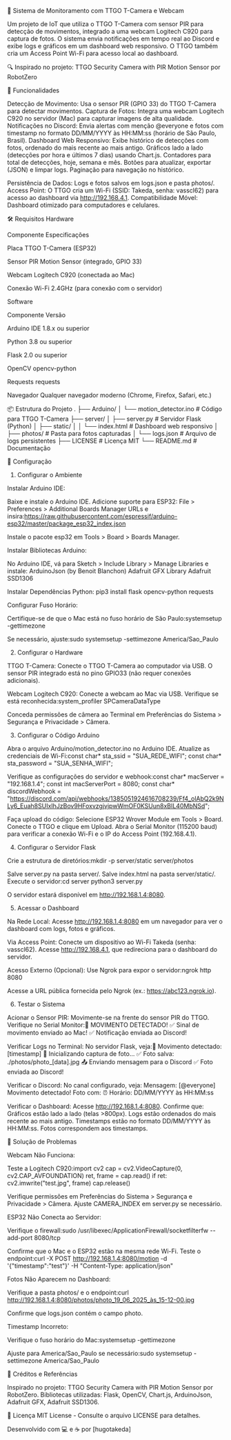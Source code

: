 🚨 Sistema de Monitoramento com TTGO T-Camera e Webcam

Um projeto de IoT que utiliza o TTGO T-Camera com sensor PIR para detecção de movimentos, integrado a uma webcam Logitech C920 para captura de fotos. O sistema envia notificações em tempo real ao Discord e exibe logs e gráficos em um dashboard web responsivo. O TTGO também cria um Access Point Wi-Fi para acesso local ao dashboard.

🔍 Inspirado no projeto: TTGO Security Camera with PIR Motion Sensor por RobotZero


🌟 Funcionalidades

Detecção de Movimento: Usa o sensor PIR (GPIO 33) do TTGO T-Camera para detectar movimentos.
Captura de Fotos: Integra uma webcam Logitech C920 no servidor (Mac) para capturar imagens de alta qualidade.
Notificações no Discord: Envia alertas com menção @everyone e fotos com timestamp no formato DD/MM/YYYY às HH:MM:ss (horário de São Paulo, Brasil).
Dashboard Web Responsivo:
Exibe histórico de detecções com fotos, ordenado do mais recente ao mais antigo.
Gráficos lado a lado (detecções por hora e últimos 7 dias) usando Chart.js.
Contadores para total de detecções, hoje, semana e mês.
Botões para atualizar, exportar (JSON) e limpar logs.
Paginação para navegação no histórico.


Persistência de Dados: Logs e fotos salvos em logs.json e pasta photos/.
Access Point: O TTGO cria um Wi-Fi (SSID: Takeda, senha: vasscl62) para acesso ao dashboard via http://192.168.4.1.
Compatibilidade Móvel: Dashboard otimizado para computadores e celulares.

🛠 Requisitos
Hardware



Componente
Especificações



Placa
TTGO T-Camera (ESP32)


Sensor
PIR Motion Sensor (integrado, GPIO 33)


Webcam
Logitech C920 (conectada ao Mac)


Conexão
Wi-Fi 2.4GHz (para conexão com o servidor)


Software



Componente
Versão



Arduino IDE
1.8.x ou superior


Python
3.8 ou superior


Flask
2.0 ou superior


OpenCV
opencv-python


Requests
requests


Navegador
Qualquer navegador moderno (Chrome, Firefox, Safari, etc.)


📦 Estrutura do Projeto
.
├── Arduino/
│   └── motion_detector.ino    # Código para TTGO T-Camera
├── server/
│   ├── server.py             # Servidor Flask (Python)
│   ├── static/
│   │   └── index.html        # Dashboard web responsivo
│   ├── photos/               # Pasta para fotos capturadas
│   └── logs.json             # Arquivo de logs persistentes
├── LICENSE                   # Licença MIT
└── README.md                 # Documentação

🚀 Configuração
1. Configurar o Ambiente

Instalar Arduino IDE:

Baixe e instale o Arduino IDE.
Adicione suporte para ESP32: File > Preferences > Additional Boards Manager URLs e insira:https://raw.githubusercontent.com/espressif/arduino-esp32/master/package_esp32_index.json


Instale o pacote esp32 em Tools > Board > Boards Manager.


Instalar Bibliotecas Arduino:

No Arduino IDE, vá para Sketch > Include Library > Manage Libraries e instale:
ArduinoJson (by Benoit Blanchon)
Adafruit GFX Library
Adafruit SSD1306




Instalar Dependências Python:
pip3 install flask opencv-python requests


Configurar Fuso Horário:

Certifique-se de que o Mac está no fuso horário de São Paulo:systemsetup -gettimezone


Se necessário, ajuste:sudo systemsetup -settimezone America/Sao_Paulo







2. Configurar o Hardware

TTGO T-Camera:
Conecte o TTGO T-Camera ao computador via USB.
O sensor PIR integrado está no pino GPIO33 (não requer conexões adicionais).


Webcam Logitech C920:
Conecte a webcam ao Mac via USB.
Verifique se está reconhecida:system_profiler SPCameraDataType


Conceda permissões de câmera ao Terminal em Preferências do Sistema > Segurança e Privacidade > Câmera.



3. Configurar o Código Arduino

Abra o arquivo Arduino/motion_detector.ino no Arduino IDE.
Atualize as credenciais de Wi-Fi:const char* sta_ssid = "SUA_REDE_WIFI";
const char* sta_password = "SUA_SENHA_WIFI";


Verifique as configurações do servidor e webhook:const char* macServer = "192.168.1.4";
const int macServerPort = 8080;
const char* discordWebhook = "https://discord.com/api/webhooks/1385051924616708239/Ff4_olAbQ2k9NLy6_Euah8SUIxIhJzBov9HFoxvzgjvjpwWmOF0KSUun8xBIL40MbNSd";


Faça upload do código:
Selecione ESP32 Wrover Module em Tools > Board.
Conecte o TTGO e clique em Upload.
Abra o Serial Monitor (115200 baud) para verificar a conexão Wi-Fi e o IP do Access Point (192.168.4.1).



4. Configurar o Servidor Flask

Crie a estrutura de diretórios:mkdir -p server/static server/photos


Salve server.py na pasta server/.
Salve index.html na pasta server/static/.
Execute o servidor:cd server
python3 server.py


O servidor estará disponível em http://192.168.1.4:8080.



5. Acessar o Dashboard

Na Rede Local:
Acesse http://192.168.1.4:8080 em um navegador para ver o dashboard com logs, fotos e gráficos.


Via Access Point:
Conecte um dispositivo ao Wi-Fi Takeda (senha: vasscl62).
Acesse http://192.168.4.1, que redireciona para o dashboard do servidor.


Acesso Externo (Opcional):
Use Ngrok para expor o servidor:ngrok http 8080


Acesse a URL pública fornecida pelo Ngrok (ex.: https://abc123.ngrok.io).





6. Testar o Sistema

Acionar o Sensor PIR:
Movimente-se na frente do sensor PIR do TTGO.
Verifique no Serial Monitor:🚨 MOVIMENTO DETECTADO!
✅ Sinal de movimento enviado ao Mac!
✅ Notificação enviada ao Discord!




Verificar Logs no Terminal:
No servidor Flask, veja:🚨 Movimento detectado: [timestamp]
📸 Inicializando captura de foto...
✅ Foto salva: ./photos/photo_[data].jpg
📤 Enviando mensagem para o Discord
✅ Foto enviada ao Discord!




Verificar o Discord:
No canal configurado, veja:
Mensagem: [@everyone] Movimento detectado!
Foto com: ⏰ Horário: DD/MM/YYYY às HH:MM:ss




Verificar o Dashboard:
Acesse http://192.168.1.4:8080.
Confirme que:
Gráficos estão lado a lado (telas >800px).
Logs estão ordenados do mais recente ao mais antigo.
Timestamps estão no formato DD/MM/YYYY às HH:MM:ss.
Fotos correspondem aos timestamps.





🐛 Solução de Problemas

Webcam Não Funciona:

Teste a Logitech C920:import cv2
cap = cv2.VideoCapture(0, cv2.CAP_AVFOUNDATION)
ret, frame = cap.read()
if ret:
    cv2.imwrite("test.jpg", frame)
cap.release()


Verifique permissões em Preferências do Sistema > Segurança e Privacidade > Câmera.
Ajuste CAMERA_INDEX em server.py se necessário.


ESP32 Não Conecta ao Servidor:

Verifique o firewall:sudo /usr/libexec/ApplicationFirewall/socketfilterfw --add-port 8080/tcp


Confirme que o Mac e o ESP32 estão na mesma rede Wi-Fi.
Teste o endpoint:curl -X POST http://192.168.1.4:8080/motion -d '{"timestamp":"test"}' -H "Content-Type: application/json"




Fotos Não Aparecem no Dashboard:

Verifique a pasta photos/ e o endpoint:curl http://192.168.1.4:8080/photos/photo_19_06_2025_às_15-12-00.jpg


Confirme que logs.json contém o campo photo.


Timestamp Incorreto:

Verifique o fuso horário do Mac:systemsetup -gettimezone


Ajuste para America/Sao_Paulo se necessário:sudo systemsetup -settimezone America/Sao_Paulo





🤝 Créditos e Referências

Inspirado no projeto: TTGO Security Camera with PIR Motion Sensor por RobotZero.
Bibliotecas utilizadas: Flask, OpenCV, Chart.js, ArduinoJson, Adafruit GFX, Adafruit SSD1306.

📄 Licença
MIT License - Consulte o arquivo LICENSE para detalhes.

Desenvolvido com 💻 e ☕ por [hugotakeda]
